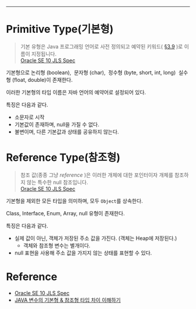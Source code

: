 - - -
# Primitive Type(기본형)

> 기본 유형은 Java 프로그래밍 언어로 사전 정의되고 예약된 키워드( [§3.9](https://docs.oracle.com/javase/specs/jls/se10/html/jls-3.html#jls-3.9 "3.9. 키워드") )로 이름이 지정됩니다.   
> [Oracle SE 10 JLS Spec](https://docs.oracle.com/javase/specs/jls/se10/html/jls-4.html)


기본형으로 논리형 (boolean),  문자형 (char),  정수형 (byte, short, int, long)  실수형 (float, double)이 존재한다.

이러한 기본형의 타입 이름은 자바 언어의 예약어로 설정되어 있다.

특징은 다음과 같다.
- 소문자로 시작
- 기본값이 존재하며, null을 가질 수 없다.
- 불변이며, 다른 기본값과 상태를 공유하지 않는다.


# Reference Type(참조형)

> 참조 값(종종 그냥 _reference_ )은 이러한 개체에 대한 포인터이자 개체를 참조하지 않는 특수한 null 참조입니다.  
> [Oracle SE 10 JLS Spec](https://docs.oracle.com/javase/specs/jls/se10/html/jls-4.html)

기본형을 제외한 모든 타입을 의미하며, 모두 `Object`를 상속한다.

Class, Interface, Enum, Array, null 유형이 존재한다.

특징은 다음과 같다.
- 실제 값이 아닌, 객체가 저장된 주소 값을 가진다. (객체는 Heap에 저장된다.)
	- 객체와 참조형 변수는 별개이다.
- null 표현을 사용해 주소 값을 가지지 않는 상태를 표현할 수 있다.

# Reference
- [Oracle SE 10 JLS Spec](https://docs.oracle.com/javase/specs/jls/se10/html/jls-4.html)
- [JAVA 변수의 기본형 & 참조형 타입 차이 이해하기](https://inpa.tistory.com/entry/JAVA-%E2%98%95-%EB%B3%80%EC%88%98%EC%9D%98-%EA%B8%B0%EB%B3%B8%ED%98%95-%EC%B0%B8%EC%A1%B0%ED%98%95-%ED%83%80%EC%9E%85)